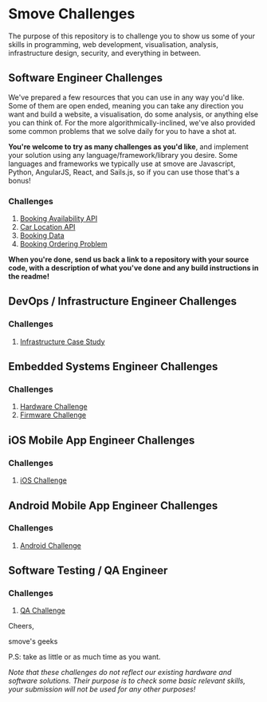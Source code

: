 # Smove Challenges

The purpose of this repository is to challenge you to show us some of your skills in programming, web development, visualisation, analysis, infrastructure design, security, and everything in between.

## Software Engineer Challenges

We've prepared a few resources that you can use in any way you'd like. Some of them are open ended, meaning you can take any direction you want and build a website, a visualisation, do some analysis, or anything else you can think of. For the more algorithmically-inclined, we've also provided some common problems that we solve daily for you to have a shot at.

**You're welcome to try as many challenges as you'd like**, and implement your solution using any language/framework/library you desire. Some languages and frameworks we typically use at smove are Javascript, Python, AngularJS, React, and Sails.js, so if you can use those that's a bonus!

### Challenges
1. [Booking Availability API](challenges/availability.md)
2. [Car Location API](challenges/location.md)
3. [Booking Data](challenges/bookingdata.md)
4. [Booking Ordering Problem](challenges/bookingordering.md)

**When you're done, send us back a link to a repository with your source code, with a description of what you've done and any build instructions in the readme!**

## DevOps / Infrastructure Engineer Challenges

### Challenges
1. [Infrastructure Case Study](challenges/infCaseStudy.md)

## Embedded Systems Engineer Challenges

### Challenges
1. [Hardware Challenge](challenges/hardware.md)
2. [Firmware Challenge](challenges/firmware.md)

## iOS Mobile App Engineer Challenges

### Challenges
1. [iOS Challenge](challenges/ios.md)

## Android Mobile App Engineer Challenges

### Challenges
1. [Android Challenge](challenges/android.md)

## Software Testing / QA Engineer

### Challenges
1. [QA Challenge](challenges/cantina.md)

Cheers,

smove's geeks

P.S: take as little or as much time as you want.

_Note that these challenges do not reflect our existing hardware and software solutions. Their purpose is to check some basic relevant skills, your submission will not be used for any other purposes!_
